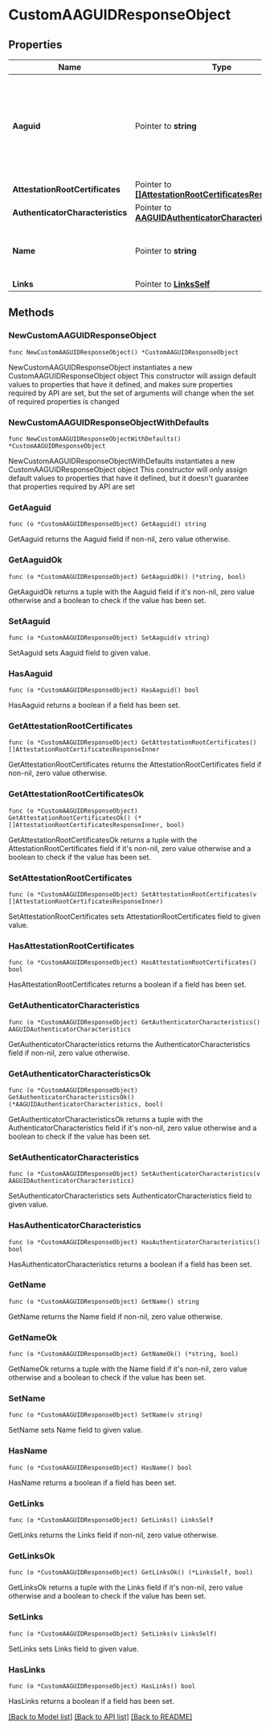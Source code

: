 # CustomAAGUIDResponseObject

## Properties

Name | Type | Description | Notes
------------ | ------------- | ------------- | -------------
**Aaguid** | Pointer to **string** | A unique 128-bit identifier that&#39;s assigned to a specific model of security key or authenticator | [optional] 
**AttestationRootCertificates** | Pointer to [**[]AttestationRootCertificatesResponseInner**](AttestationRootCertificatesResponseInner.md) |  | [optional] 
**AuthenticatorCharacteristics** | Pointer to [**AAGUIDAuthenticatorCharacteristics**](AAGUIDAuthenticatorCharacteristics.md) |  | [optional] 
**Name** | Pointer to **string** | The product name associated with the AAGUID | [optional] 
**Links** | Pointer to [**LinksSelf**](LinksSelf.md) |  | [optional] 

## Methods

### NewCustomAAGUIDResponseObject

`func NewCustomAAGUIDResponseObject() *CustomAAGUIDResponseObject`

NewCustomAAGUIDResponseObject instantiates a new CustomAAGUIDResponseObject object
This constructor will assign default values to properties that have it defined,
and makes sure properties required by API are set, but the set of arguments
will change when the set of required properties is changed

### NewCustomAAGUIDResponseObjectWithDefaults

`func NewCustomAAGUIDResponseObjectWithDefaults() *CustomAAGUIDResponseObject`

NewCustomAAGUIDResponseObjectWithDefaults instantiates a new CustomAAGUIDResponseObject object
This constructor will only assign default values to properties that have it defined,
but it doesn't guarantee that properties required by API are set

### GetAaguid

`func (o *CustomAAGUIDResponseObject) GetAaguid() string`

GetAaguid returns the Aaguid field if non-nil, zero value otherwise.

### GetAaguidOk

`func (o *CustomAAGUIDResponseObject) GetAaguidOk() (*string, bool)`

GetAaguidOk returns a tuple with the Aaguid field if it's non-nil, zero value otherwise
and a boolean to check if the value has been set.

### SetAaguid

`func (o *CustomAAGUIDResponseObject) SetAaguid(v string)`

SetAaguid sets Aaguid field to given value.

### HasAaguid

`func (o *CustomAAGUIDResponseObject) HasAaguid() bool`

HasAaguid returns a boolean if a field has been set.

### GetAttestationRootCertificates

`func (o *CustomAAGUIDResponseObject) GetAttestationRootCertificates() []AttestationRootCertificatesResponseInner`

GetAttestationRootCertificates returns the AttestationRootCertificates field if non-nil, zero value otherwise.

### GetAttestationRootCertificatesOk

`func (o *CustomAAGUIDResponseObject) GetAttestationRootCertificatesOk() (*[]AttestationRootCertificatesResponseInner, bool)`

GetAttestationRootCertificatesOk returns a tuple with the AttestationRootCertificates field if it's non-nil, zero value otherwise
and a boolean to check if the value has been set.

### SetAttestationRootCertificates

`func (o *CustomAAGUIDResponseObject) SetAttestationRootCertificates(v []AttestationRootCertificatesResponseInner)`

SetAttestationRootCertificates sets AttestationRootCertificates field to given value.

### HasAttestationRootCertificates

`func (o *CustomAAGUIDResponseObject) HasAttestationRootCertificates() bool`

HasAttestationRootCertificates returns a boolean if a field has been set.

### GetAuthenticatorCharacteristics

`func (o *CustomAAGUIDResponseObject) GetAuthenticatorCharacteristics() AAGUIDAuthenticatorCharacteristics`

GetAuthenticatorCharacteristics returns the AuthenticatorCharacteristics field if non-nil, zero value otherwise.

### GetAuthenticatorCharacteristicsOk

`func (o *CustomAAGUIDResponseObject) GetAuthenticatorCharacteristicsOk() (*AAGUIDAuthenticatorCharacteristics, bool)`

GetAuthenticatorCharacteristicsOk returns a tuple with the AuthenticatorCharacteristics field if it's non-nil, zero value otherwise
and a boolean to check if the value has been set.

### SetAuthenticatorCharacteristics

`func (o *CustomAAGUIDResponseObject) SetAuthenticatorCharacteristics(v AAGUIDAuthenticatorCharacteristics)`

SetAuthenticatorCharacteristics sets AuthenticatorCharacteristics field to given value.

### HasAuthenticatorCharacteristics

`func (o *CustomAAGUIDResponseObject) HasAuthenticatorCharacteristics() bool`

HasAuthenticatorCharacteristics returns a boolean if a field has been set.

### GetName

`func (o *CustomAAGUIDResponseObject) GetName() string`

GetName returns the Name field if non-nil, zero value otherwise.

### GetNameOk

`func (o *CustomAAGUIDResponseObject) GetNameOk() (*string, bool)`

GetNameOk returns a tuple with the Name field if it's non-nil, zero value otherwise
and a boolean to check if the value has been set.

### SetName

`func (o *CustomAAGUIDResponseObject) SetName(v string)`

SetName sets Name field to given value.

### HasName

`func (o *CustomAAGUIDResponseObject) HasName() bool`

HasName returns a boolean if a field has been set.

### GetLinks

`func (o *CustomAAGUIDResponseObject) GetLinks() LinksSelf`

GetLinks returns the Links field if non-nil, zero value otherwise.

### GetLinksOk

`func (o *CustomAAGUIDResponseObject) GetLinksOk() (*LinksSelf, bool)`

GetLinksOk returns a tuple with the Links field if it's non-nil, zero value otherwise
and a boolean to check if the value has been set.

### SetLinks

`func (o *CustomAAGUIDResponseObject) SetLinks(v LinksSelf)`

SetLinks sets Links field to given value.

### HasLinks

`func (o *CustomAAGUIDResponseObject) HasLinks() bool`

HasLinks returns a boolean if a field has been set.


[[Back to Model list]](../README.md#documentation-for-models) [[Back to API list]](../README.md#documentation-for-api-endpoints) [[Back to README]](../README.md)


